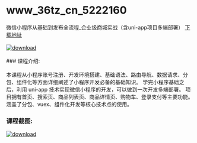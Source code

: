 # www_36tz_cn_5222160
微信小程序从基础到发布全流程_企业级商城实战（含uni-app项目多端部署）
[下载地址](http://www.36tz.cn/article/5222160 "下载地址")
<br/></br>[![download](http://36tz.cn/muke_img/2021_12_1-74.png "下载地址")](http://www.36tz.cn/article/5222160 "下载地址")
<br/></br>### 课程介绍:<br/></br>本课程从小程序账号注册、开发环境搭建、基础语法、路由导航、数据请求、分包、组件化等方面详细阐述了小程序开发必备的基础知识。
学完小程序基础之后，利用 uni-app 技术实现微信小程序的开发，可以做到一次开发多端部署。
项目拥有首页、搜索页、商品列表页、商品详情页、购物车、登录支付等主要功能。涵盖了分包、vuex、组件化开发等核心技术点的使用。

### 课程截图:
[![download](http://36tz.cn/muke_img/2021_12_2-42.png "下载地址")](http://www.36tz.cn/article/5222160 "下载地址")
